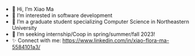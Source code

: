 - 👋 Hi, I’m Xiao Ma
- 👀 I’m interested in software development
- 🌱 I’m a graduate student specializing Computer Science in Northeastern University
- 💞️ I’m seeking internship/Coop in spring/summer/fall 2023!
- ✨ Connect with me: https://www.linkedin.com/in/xiao-flora-ma-5584101a3/

<!---
maxcata1998/maxcata1998 is a ✨ special ✨ repository because its `README.md` (this file) appears on your GitHub profile.
You can click the Preview link to take a look at your changes.
--->
